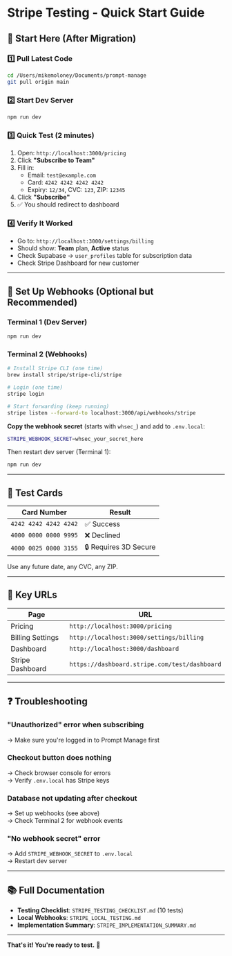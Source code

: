# Stripe Testing - Quick Start Guide

## 🚀 **Start Here** (After Migration)

### 1️⃣ Pull Latest Code

```bash
cd /Users/mikemoloney/Documents/prompt-manage
git pull origin main
```

### 2️⃣ Start Dev Server

```bash
npm run dev
```

### 3️⃣ Quick Test (2 minutes)

1. Open: `http://localhost:3000/pricing`
2. Click **"Subscribe to Team"**
3. Fill in:
   - Email: `test@example.com`
   - Card: `4242 4242 4242 4242`
   - Expiry: `12/34`, CVC: `123`, ZIP: `12345`
4. Click **"Subscribe"**
5. ✅ You should redirect to dashboard

### 4️⃣ Verify It Worked

- Go to: `http://localhost:3000/settings/billing`
- Should show: **Team** plan, **Active** status
- Check Supabase → `user_profiles` table for subscription data
- Check Stripe Dashboard for new customer

---

## 🔧 **Set Up Webhooks** (Optional but Recommended)

### Terminal 1 (Dev Server)

```bash
npm run dev
```

### Terminal 2 (Webhooks)

```bash
# Install Stripe CLI (one time)
brew install stripe/stripe-cli/stripe

# Login (one time)
stripe login

# Start forwarding (keep running)
stripe listen --forward-to localhost:3000/api/webhooks/stripe
```

**Copy the webhook secret** (starts with `whsec_`) and add to `.env.local`:

```bash
STRIPE_WEBHOOK_SECRET=whsec_your_secret_here
```

Then restart dev server (Terminal 1):

```bash
npm run dev
```

---

## 🧪 **Test Cards**

| Card Number           | Result                |
| --------------------- | --------------------- |
| `4242 4242 4242 4242` | ✅ Success            |
| `4000 0000 0000 9995` | ❌ Declined           |
| `4000 0025 0000 3155` | 🔒 Requires 3D Secure |

Use any future date, any CVC, any ZIP.

---

## 📁 **Key URLs**

| Page             | URL                                           |
| ---------------- | --------------------------------------------- |
| Pricing          | `http://localhost:3000/pricing`               |
| Billing Settings | `http://localhost:3000/settings/billing`      |
| Dashboard        | `http://localhost:3000/dashboard`             |
| Stripe Dashboard | `https://dashboard.stripe.com/test/dashboard` |

---

## ❓ **Troubleshooting**

### "Unauthorized" error when subscribing

→ Make sure you're logged in to Prompt Manage first

### Checkout button does nothing

→ Check browser console for errors  
→ Verify `.env.local` has Stripe keys

### Database not updating after checkout

→ Set up webhooks (see above)  
→ Check Terminal 2 for webhook events

### "No webhook secret" error

→ Add `STRIPE_WEBHOOK_SECRET` to `.env.local`  
→ Restart dev server

---

## 📚 **Full Documentation**

- **Testing Checklist**: `STRIPE_TESTING_CHECKLIST.md` (10 tests)
- **Local Webhooks**: `STRIPE_LOCAL_TESTING.md`
- **Implementation Summary**: `STRIPE_IMPLEMENTATION_SUMMARY.md`

---

**That's it! You're ready to test.** 🎉
